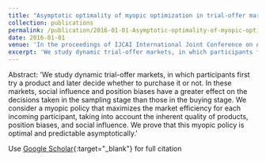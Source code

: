 ```yaml
---
title: "Asymptotic optimality of myopic optimization in trial-offer markets with social influence"
collection: publications
permalink: /publication/2016-01-01-Asymptotic-optimality-of-myopic-optimization-in-trial-offer-markets-with-social-influence
date: 2016-01-01
venue: 'In the proceedings of IJCAI International Joint Conference on Artificial Intelligence'
excerpt: 'We study dynamic trial-offer markets, in which participants first try a product and later decide whether to purchase it or not. In these markets, social influence and position biases have a greater effect on the decisions taken in the sampling stage than those in the buying stage. We consider a myopic policy that maximizes the market efficiency for each incoming participant, taking into account the inherent quality of products, position biases, and social influence. We prove that this myopic pol...'
---
```

Abstract: 'We study dynamic trial-offer markets, in which participants first try a product and later decide whether to purchase it or not. In these markets, social influence and position biases have a greater effect on the decisions taken in the sampling stage than those in the buying stage. We consider a myopic policy that maximizes the market efficiency for each incoming participant, taking into account the inherent quality of products, position biases, and social influence. We prove that this myopic policy is optimal and predictable asymptotically.'

Use [Google Scholar](https://scholar.google.com/scholar?q=Asymptotic+optimality+of+myopic+optimization+in+trial+offer+markets+with+social+influence){:target="_blank"} for full citation